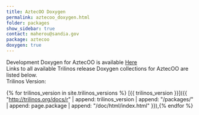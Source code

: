 ```yaml
---
title: AztecOO Doxygen
permalink: aztecoo_doxygen.html
folder: packages
show_sidebar: true
contact: maherou@sandia.gov
package: aztecoo
doxygen: true
---
```



Development Doxygen for AztecOO is available [Here](http://trilinos.org/docs/dev/packages/aztecoo/doc/html/index.html)  
Links to all available Trilinos release Doxygen collections for AztecOO are listed below.  
Trilinos Version: 

{% for trilinos_version in site.trilinos_versions %}
[{{ trilinos_version }}]({{ "http://trilinos.org/docs/r" | append: trilinos_version | append: "/packages/" | append: page.package | append: "/doc/html/index.html" }}),{% endfor %}
